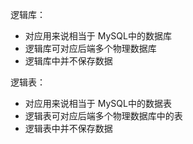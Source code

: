 逻辑库：

* 对应用来说相当于 MySQL中的数据库
* 逻辑库可对应后端多个物理数据库
* 逻辑库中并不保存数据



逻辑表：

* 对应用来说相当于 MySQL中的数据表
* 逻辑表可对应后端多个物理数据库中的表
* 逻辑表中并不保存数据



